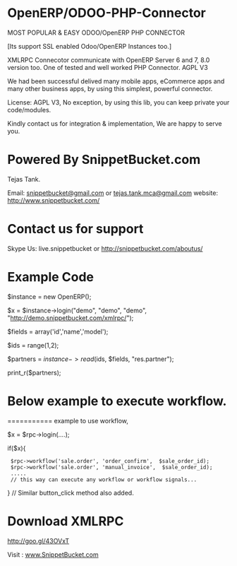 OpenERP/ODOO-PHP-Connector 
=========================

MOST POPULAR & EASY ODOO/OpenERP PHP CONNECTOR

[Its support SSL enabled Odoo/OpenERP Instances too.]

XMLRPC Connecotor communicate with OpenERP Server 6 and 7, 8.0 version too.
One of tested and well worked PHP Connector. AGPL V3

We had been successful delived many mobile apps, eCommerce apps and many other business apps, by using this simplest, powerful connector. 

License: AGPL V3, No exception, by using this lib, you can keep private your code/modules.

Kindly contact us for integration & implementation, We are happy to serve you.

Powered By SnippetBucket.com
============================
Tejas Tank.

Email: snippetbucket@gmail.com or tejas.tank.mca@gmail.com
website: http://www.snippetbucket.com/

Contact us for support
======================
Skype Us: live.snippetbucket or 
http://snippetbucket.com/aboutus/


Example Code
=======

$instance = new OpenERP();

$x = $instance->login("demo", "demo", "demo", "http://demo.snippetbucket.com/xmlrpc/");

$fields = array('id','name','model');

$ids = range(1,2);

$partners = $instance->read($ids, $fields, "res.partner");

print_r($partners);


# Below example to execute workflow.
===========
example to use workflow,

$x = $rpc->login(....);

if($x){

     $rpc->workflow('sale.order', 'order_confirm',  $sale_order_id);
     $rpc->workflow('sale.order', 'manual_invoice',  $sale_order_id);
     .....
     // this way can execute any workflow or workflow signals...
}
// Similar button_click method also added.


Download XMLRPC
=============
http://goo.gl/43OVxT


Visit : www.SnippetBucket.com








